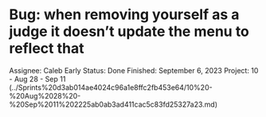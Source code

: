 # Bug: when removing yourself as a judge it doesn’t update the menu to reflect that

Assignee: Caleb Early
Status: Done
Finished: September 6, 2023
Project: 10 - Aug 28 - Sep 11 (../Sprints%20d3ab014ae4024c96a1e8ffc2fb453e64/10%20-%20Aug%2028%20-%20Sep%2011%202225ab0ab3ad411cac5c83fd25327a23.md)